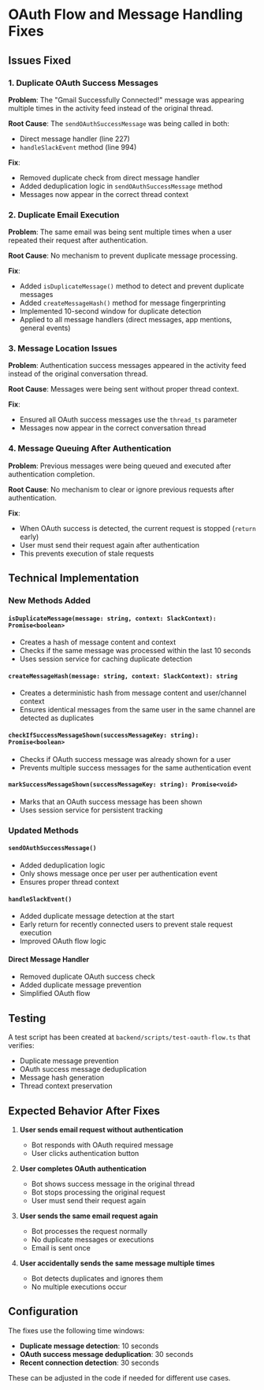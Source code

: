 # OAuth Flow and Message Handling Fixes

## Issues Fixed

### 1. Duplicate OAuth Success Messages
**Problem**: The "Gmail Successfully Connected!" message was appearing multiple times in the activity feed instead of the original thread.

**Root Cause**: The `sendOAuthSuccessMessage` was being called in both:
- Direct message handler (line 227)
- `handleSlackEvent` method (line 994)

**Fix**: 
- Removed duplicate check from direct message handler
- Added deduplication logic in `sendOAuthSuccessMessage` method
- Messages now appear in the correct thread context

### 2. Duplicate Email Execution
**Problem**: The same email was being sent multiple times when a user repeated their request after authentication.

**Root Cause**: No mechanism to prevent duplicate message processing.

**Fix**:
- Added `isDuplicateMessage()` method to detect and prevent duplicate messages
- Added `createMessageHash()` method for message fingerprinting
- Implemented 10-second window for duplicate detection
- Applied to all message handlers (direct messages, app mentions, general events)

### 3. Message Location Issues
**Problem**: Authentication success messages appeared in the activity feed instead of the original conversation thread.

**Root Cause**: Messages were being sent without proper thread context.

**Fix**:
- Ensured all OAuth success messages use the `thread_ts` parameter
- Messages now appear in the correct conversation thread

### 4. Message Queuing After Authentication
**Problem**: Previous messages were being queued and executed after authentication completion.

**Root Cause**: No mechanism to clear or ignore previous requests after authentication.

**Fix**:
- When OAuth success is detected, the current request is stopped (`return` early)
- User must send their request again after authentication
- This prevents execution of stale requests

## Technical Implementation

### New Methods Added

#### `isDuplicateMessage(message: string, context: SlackContext): Promise<boolean>`
- Creates a hash of message content and context
- Checks if the same message was processed within the last 10 seconds
- Uses session service for caching duplicate detection

#### `createMessageHash(message: string, context: SlackContext): string`
- Creates a deterministic hash from message content and user/channel context
- Ensures identical messages from the same user in the same channel are detected as duplicates

#### `checkIfSuccessMessageShown(successMessageKey: string): Promise<boolean>`
- Checks if OAuth success message was already shown for a user
- Prevents multiple success messages for the same authentication event

#### `markSuccessMessageShown(successMessageKey: string): Promise<void>`
- Marks that an OAuth success message has been shown
- Uses session service for persistent tracking

### Updated Methods

#### `sendOAuthSuccessMessage()`
- Added deduplication logic
- Only shows message once per user per authentication event
- Ensures proper thread context

#### `handleSlackEvent()`
- Added duplicate message detection at the start
- Early return for recently connected users to prevent stale request execution
- Improved OAuth flow logic

#### Direct Message Handler
- Removed duplicate OAuth success check
- Added duplicate message prevention
- Simplified OAuth flow

## Testing

A test script has been created at `backend/scripts/test-oauth-flow.ts` that verifies:
- Duplicate message prevention
- OAuth success message deduplication  
- Message hash generation
- Thread context preservation

## Expected Behavior After Fixes

1. **User sends email request without authentication**
   - Bot responds with OAuth required message
   - User clicks authentication button

2. **User completes OAuth authentication**
   - Bot shows success message in the original thread
   - Bot stops processing the original request
   - User must send their request again

3. **User sends the same email request again**
   - Bot processes the request normally
   - No duplicate messages or executions
   - Email is sent once

4. **User accidentally sends the same message multiple times**
   - Bot detects duplicates and ignores them
   - No multiple executions occur

## Configuration

The fixes use the following time windows:
- **Duplicate message detection**: 10 seconds
- **OAuth success message deduplication**: 30 seconds
- **Recent connection detection**: 30 seconds

These can be adjusted in the code if needed for different use cases.
